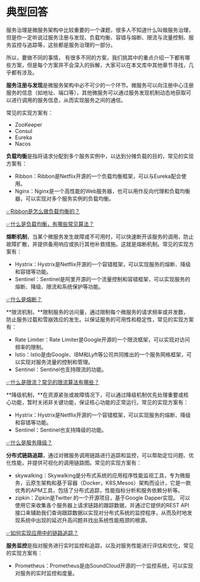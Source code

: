 # 典型回答


服务治理是微服务架构中比较重要的一个课题，很多人不知道什么叫做服务治理，但是你一定听说过服务注册与发现、负载均衡、容错与熔断、限流与流量控制、服务监控与追踪等，这些都是服务治理的一部分。



所以，要做不同的事情， 有很多不同的方案，我们挑其中的重点介绍一下都有哪些方案，但是每个方案并不会深入的拆解，大家可以在本文库中其他章节寻找，几乎都有涉及。



**服务注册与发现**是微服务架构中必不可少的一个环节。微服务可以向注册中心注册服务的信息（如地址、端口等），其他微服务可以通过服务发现机制动态地获取可以进行调用的服务信息，从而实现服务之间的通信。



常见的实现方案有：

+ ZooKeeper
+ Consul
+ Eureka
+ Nacos



**负载均衡**是指将请求分配到多个服务实例中，以达到分摊负载的目的，常见的实现方案有：

+ Ribbon：Ribbon是Netflix开源的一个负载均衡框架，可以与Eureka配合使用。
+ Nginx：Nginx是一个高性能的Web服务器，也可以用作反向代理和负载均衡器，可以实现对多个服务实例的负载均衡。



[✅Ribbon是怎么做负载均衡的？](https://www.yuque.com/hollis666/qyhor6/umf7fkgc9purm9qb)



[✅什么是负载均衡，有哪些常见算法？](https://www.yuque.com/hollis666/qyhor6/dw07di)





**熔断机制**，当某个微服务发生故障或不可用时，可以快速断开该服务的调用，防止故障扩散，并提供备用响应或执行其他补救措施。这就是熔断机制。常见的实现方案有：

+ Hystrix：Hystrix是Netflix开源的一个容错框架，可以实现服务的熔断、降级和容错等功能。
+ Sentinel：Sentinel是阿里开源的一个流量控制和容错框架，可以实现服务的熔断、降级、限流和系统保护等功能。



[✅什么是熔断？](https://www.yuque.com/hollis666/qyhor6/fdequc)



**限流机制，**限制服务的访问量，通过限制每个微服务的请求频率或并发数，防止服务过载和雪崩效应的发生。以保证服务的可用性和稳定性，常见的实现方案有：

+ Rate Limiter：Rate Limiter是Google开源的一个限流框架，可以实现对访问频率的限制。
+ Istio：Istio是由Google、IBM和Lyft等公司共同推出的一个服务网格框架，可以实现对服务流量的控制和管理。
+ Sentinel：Sentinel也支持限流的功能。



[✅什么是限流？常见的限流算法有哪些？](https://www.yuque.com/hollis666/qyhor6/aw1zho)



**降级机制，**在资源紧张或故障情况下，可以通过降级机制优先处理重要或核心功能，暂时关闭非关键功能，保证核心功能的正常运行。常见的实现方案有：

+ Hystrix：Hystrix是Netflix开源的一个容错框架，可以实现服务的熔断、降级和容错等功能。
+ Sentinel：Sentinel也支持降级的功能。



[✅什么是服务降级？](https://www.yuque.com/hollis666/qyhor6/eukvb5)



**分布式链路追踪**，通过对微服务调用链路进行追踪和监控，可以帮助定位问题、优化性能，并提供可视化的调用链路图。常见的实现方案有：

+ skywalking：Skywalking是分布式系统的应用程序性能监视工具，专为微服务，云原生架构和基于容器（Docker，K8S,Mesos）架构而设计，它是一款优秀的APM工具，包括了分布式追踪，性能指标分析和服务依赖分析等。
+ zipkin：Zipkin是Twitter 的一个开源项目，基于Google Dapper实现。 可以使用它来收集各个服务器上请求链路的跟踪数据，并通过它提供的REST API 接口来辅助我们查询跟踪数据以实现对分布式系统的监控程序，从而及时地发现系统中出现的延迟升高问题并找出系统性能瓶颈的根源。



[✅如何实现应用中的链路追踪？](https://www.yuque.com/hollis666/qyhor6/nnl88aqknhx2v76c)



**服务监控**是指对服务进行实时监控和追踪，以及对服务性能进行评估和优化，常见的实现方案有：

+ Prometheus：Prometheus是由SoundCloud开源的一个监控系统，可以实现对服务的实时监控和度量。

